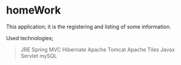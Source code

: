 # homeWork

This application;
it is the registering and listing of some information.

Used technologies;

>JRE 
>Spring MVC
>Hibernate
>Apache Tomcat
>Apache Tiles
>Javax Servlet
>mySQL
